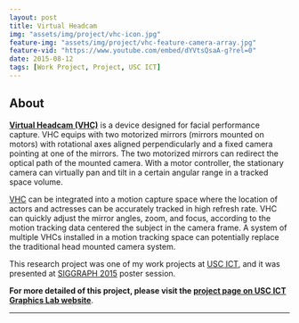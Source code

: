 ```yaml
---
layout: post
title: Virtual Headcam
img: "assets/img/project/vhc-icon.jpg"
feature-img: "assets/img/project/vhc-feature-camera-array.jpg"
feature-vid: "https://www.youtube.com/embed/dYVtsQsaA-g?rel=0"
date: 2015-08-12
tags: [Work Project, Project, USC ICT]
---
```


## About

**[Virtual Headcam (VHC)][VHC]** is a device designed for facial performance capture. VHC equips with two motorized mirrors (mirrors mounted on motors) with rotational axes aligned perpendicularly and a fixed camera pointing at one of the mirrors. The two motorized mirrors can redirect the optical path of the mounted camera. With a motor controller, the stationary camera can virtually pan and tilt in a certain angular range in a tracked space volume.

[VHC][VHC] can be integrated into a motion capture space where the location of actors and actresses can be accurately tracked in high refresh rate. VHC can quickly adjust the mirror angles, zoom, and focus, according to the motion tracking data centered the subject in the camera frame. A system of multiple VHCs installed in a motion tracking space can potentially replace the traditional head mounted camera system.

This research project was one of my work projects at [USC ICT][ICT], and it was presented at [SIGGRAPH 2015][SIG2015] poster session.

**For more detailed of this project, please visit the [project page on USC ICT Graphics Lab website][VHC]**.

***
[VHC]: http://vgl.ict.usc.edu/Research/VHC/
[SIG2015]: https://www.siggraph.org/attend/events/siggraph-2015
[ICT]: http://ict.usc.edu/
